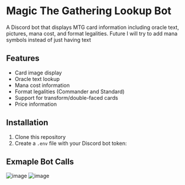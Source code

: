 # Magic The Gathering Lookup Bot

A Discord bot that displays MTG card information including oracle text, pictures, mana cost, and format legalities.
Future I will try to add mana symbols instead of just having text
## Features

- Card image display
- Oracle text lookup
- Mana cost information
- Format legalities (Commander and Standard)
- Support for transform/double-faced cards
- Price information

## Installation

1. Clone this repository
2. Create a `.env` file with your Discord bot token:

## Exmaple Bot Calls
![image](https://github.com/user-attachments/assets/bfd51caa-9790-4478-8f39-306dab1a9e9a)
![image](https://github.com/user-attachments/assets/6c4ec72f-9c80-4bcc-ad65-dd2bd12aab70)


